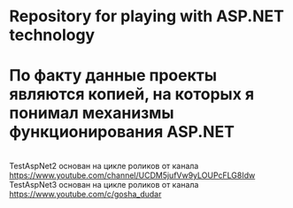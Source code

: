 # Repository for playing with ASP.NET technology 

# По факту данные проекты являются копией, на которых я понимал механизмы функционирования ASP.NET
<br/> TestAspNet2 основан на цикле роликов от канала
<br/> https://www.youtube.com/channel/UCDM5jufVw9yLOUPcFLG8Idw
<br/> TestAspNet3 основан на цикле роликов от канала
<br/> https://www.youtube.com/c/gosha_dudar
